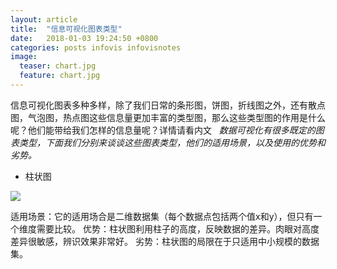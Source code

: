 ```yaml
---
layout: article
title:  "信息可视化图表类型"
date:   2018-01-03 19:24:50 +0800
categories: posts infovis infovisnotes
image:
  teaser: chart.jpg
  feature: chart.jpg
---
```

信息可视化图表多种多样，除了我们日常的条形图，饼图，折线图之外，还有散点图，气泡图，热点图这些信息量更加丰富的类型图，那么这些类型图的作用是什么呢？他们能带给我们怎样的信息量呢？详情请看内文
 
_数据可视化有很多既定的图表类型，下面我们分别来谈谈这些图表类型，他们的适用场景，以及使用的优势和劣势。_
- 柱状图
<img src="http://pic.sogou.com/d?query=%D6%F9%D7%B4%CD%BC&mode=1&did=21#did20.pic" />

适用场景：它的适用场合是二维数据集（每个数据点包括两个值x和y），但只有一个维度需要比较。 优势：柱状图利用柱子的高度，反映数据的差异。肉眼对高度差异很敏感，辨识效果非常好。 劣势：柱状图的局限在于只适用中小规模的数据集。
